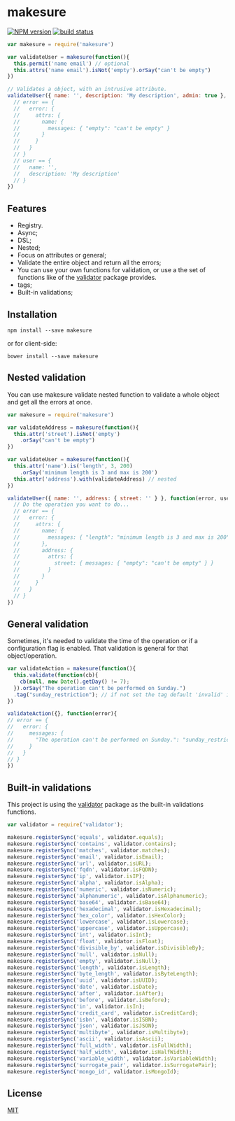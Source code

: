 # makesure

[![NPM version][npm-image]][npm-url]
[![build status][travis-image]][travis-url]

```js
var makesure = require('makesure')

var validateUser = makesure(function(){
  this.permit('name email') // optional
  this.attrs('name email').isNot('empty').orSay("can't be empty")
})

// Validates a object, with an intrusive attribute.
validateUser({ name: '', description: 'My description', admin: true }, function(error, user){
  // error == {
  //   error: {
  //     attrs: {
  //       name: {
  //         messages: { "empty": "can't be empty" }
  //       }
  //     }
  //   }
  // }
  // user == {
  //   name: '',
  //   description: 'My description'
  // }
})
```

##  Features

  * Registry.
  * Async;
  * DSL;
  * Nested;
  * Focus on attributes or general;
  * Validate the entire object and return all the errors;
  * You can use your own functions for validation, or use a the set of functions like of the [validator](https://github.com/chriso/validator.js) package provides.
  * tags;
  * Built-in validations;

##  Installation

```console
npm install --save makesure
```

or for client-side:

```console
bower install --save makesure
```

## Nested validation

You can use makesure validate nested function to validate a whole object and get all the errors at once.

```js
var makesure = require('makesure')

var validateAddress = makesure(function(){
  this.attr('street').isNot('empty')
    .orSay("can't be empty")
})

var validateUser = makesure(function(){
  this.attr('name').is('length', 3, 200)
    .orSay('minimum length is 3 and max is 200')
  this.attr('address').with(validateAddress) // nested
})

validateUser({ name: '', address: { street: '' } }, function(error, user){
  // Do the operation you want to do...
  // error == {
  //   error: {
  //     attrs: {
  //       name: {
  //         messages: { "length": "minimum length is 3 and max is 200" }
  //       },
  //       address: {
  //         attrs: {
  //           street: { messages: { "empty": "can't be empty" } }
  //         }
  //       }
  //     }
  //   }
  // }
})
```

## General validation

Sometimes, it's needed to validate the time of the operation or if a configuration flag is enabled. That validation is general for that object/operation.

```js
var validateAction = makesure(function(){
  this.validate(function(cb){
    cb(null, new Date().getDay() != 7);
  }).orSay("The operation can't be performed on Sunday.")
  .tag("sunday_restriction"); // if not set the tag default 'invalid' is used.
})

validateAction({}, function(error){
// error == {
//   error: {
//     messages: {
//       "The operation can't be performed on Sunday.": "sunday_restriction"
//     }
//   }
// }
})
```

## Built-in validations

This project is using the [validator](https://github.com/chriso/validator.js) package as the built-in validations functions.

```js
var validator = require('validator');

makesure.registerSync('equals', validator.equals);
makesure.registerSync('contains', validator.contains);
makesure.registerSync('matches', validator.matches);
makesure.registerSync('email', validator.isEmail);
makesure.registerSync('url', validator.isURL);
makesure.registerSync('fqdn', validator.isFQDN);
makesure.registerSync('ip', validator.isIP);
makesure.registerSync('alpha', validator.isAlpha);
makesure.registerSync('numeric', validator.isNumeric);
makesure.registerSync('alphanumeric', validator.isAlphanumeric);
makesure.registerSync('base64', validator.isBase64);
makesure.registerSync('hexadecimal', validator.isHexadecimal);
makesure.registerSync('hex_color', validator.isHexColor);
makesure.registerSync('lowercase', validator.isLowercase);
makesure.registerSync('uppercase', validator.isUppercase);
makesure.registerSync('int', validator.isInt);
makesure.registerSync('float', validator.isFloat);
makesure.registerSync('divisible_by', validator.isDivisibleBy);
makesure.registerSync('null', validator.isNull);
makesure.registerSync('empty', validator.isNull);
makesure.registerSync('length', validator.isLength);
makesure.registerSync('byte_length', validator.isByteLength);
makesure.registerSync('uuid', validator.isUUID);
makesure.registerSync('date', validator.isDate);
makesure.registerSync('after', validator.isAfter);
makesure.registerSync('before', validator.isBefore);
makesure.registerSync('in', validator.isIn);
makesure.registerSync('credit_card', validator.isCreditCard);
makesure.registerSync('isbn', validator.isISBN);
makesure.registerSync('json', validator.isJSON);
makesure.registerSync('multibyte', validator.isMultibyte);
makesure.registerSync('ascii', validator.isAscii);
makesure.registerSync('full_width', validator.isFullWidth);
makesure.registerSync('half_width', validator.isHalfWidth);
makesure.registerSync('variable_width', validator.isVariableWidth);
makesure.registerSync('surrogate_pair', validator.isSurrogatePair);
makesure.registerSync('mongo_id', validator.isMongoId);
```

## License

[MIT](https://github.com/sadjow/makesure/blob/master/LICENSE)

[npm-image]: https://img.shields.io/npm/v/makesure.svg?style=flat-square
[npm-url]: https://npmjs.org/package/makesure
[travis-image]: https://img.shields.io/travis/sadjow/makesure/master.svg?style=flat-square
[travis-url]: https://travis-ci.org/sadjow/makesure
